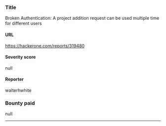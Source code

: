 ### Title
Broken Authentication: A project addition request can be used multiple time for different users
#### URL 
https://hackerone.com/reports/319480
#### Severity score
null
#### Reporter 
walterhwhite
### Bounty paid
null


---


